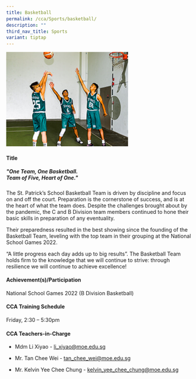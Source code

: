 ```yaml
---
title: Basketball
permalink: /cca/Sports/basketball/
description: ""
third_nav_title: Sports
variant: tiptap
---
```

<div class="isomer-image-wrapper">
<img style="width:65%" height="auto" width="100%" src="/images/2022_Migration/Basketball.jpg">
</div>
<h4><strong>Title</strong></h4>
<h5><strong>"One Team, One Basketball.<br>Team of Five, Heart of One."</strong></h5>
<p>The St. Patrick’s School Basketball Team is driven by discipline and focus
on and off the court. Preparation is the cornerstone of success, and is
at the heart of what the team does. Despite the challenges brought about
by the pandemic, the C and B Division team members continued to hone their
basic skills in preparation of any eventuality.</p>
<p>Their preparedness resulted in the best showing since the founding of
the Basketball Team, leveling with the top team in their grouping at the
National School Games 2022.</p>
<p>“A little progress each day adds up to big results”. The Basketball Team
holds firm to the knowledge that we will continue to strive: through resilience
we will continue to achieve excellence!</p>
<h4><strong>Achievement(s)/Participation</strong></h4>
<p>National School Games 2022 (B Division Basketball)</p>
<h4><strong>CCA Training Schedule</strong></h4>
<p>Friday, 2:30 – 5:30pm</p>
<h4><strong>CCA Teachers-in-Charge</strong></h4>
<ul data-tight="true" class="tight">
<li>
<p>Mdm Li Xiyao - <a href="mailto:li_xiyao@moe.edu.sg" rel="noopener noreferrer nofollow" target="_blank">li_xiyao@moe.edu.sg</a>
</p>
</li>
<li>
<p>Mr. Tan Chee Wei - <a href="mailto:tan_chee_wei@moe.edu.sg" rel="noopener noreferrer nofollow" target="_blank">tan_chee_wei@moe.edu.sg</a>
</p>
</li>
<li>
<p>Mr. Kelvin Yee Chee Chung - <a href="mailto:kelvin_yee_chee_chung@moe.edu.sg" rel="noopener noreferrer nofollow" target="_blank">kelvin_yee_chee_chung@moe.edu.sg</a>
</p>
</li>
</ul>
<p></p>